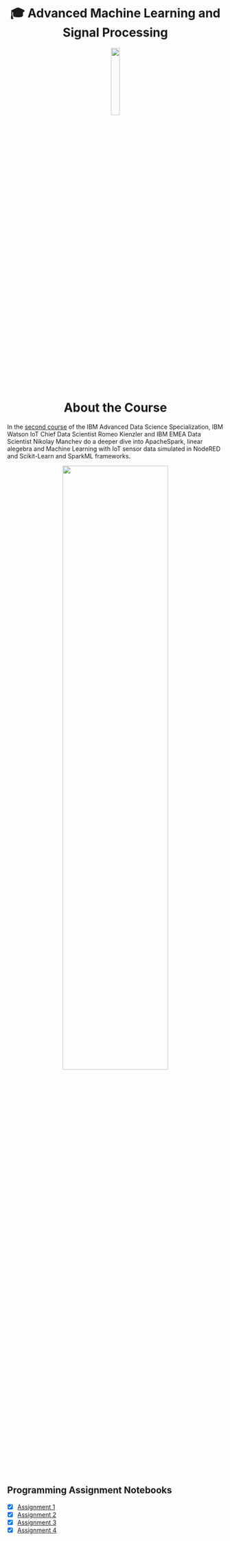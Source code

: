 <h1 align="center">🎓 Advanced Machine Learning and Signal Processing</h1>


<p align="center">
<img src="https://github.com/codeamt/IBM-Advanced-Data-Science/blob/master/Advanced%20Machine%20Learning%20and%20Signal%20Processing/badge%202.png" width="20%" height="20%">
</p>

<h1 align="center">About the Course</h1>

In the [second course](https://www.coursera.org/learn/advanced-machine-learning-signal-processing) of the IBM Advanced Data Science Specialization, IBM Watson IoT Chief Data Scientist Romeo Kienzler and IBM EMEA Data Scientist Nikolay Manchev do a deeper dive into ApacheSpark, linear alegebra and Machine Learning with IoT sensor data simulated in NodeRED and Scikit-Learn and SparkML frameworks.

<p align="center">
<img src="https://github.com/codeamt/IBM-Advanced-Data-Science/blob/master/Advanced%20Machine%20Learning%20and%20Signal%20Processing/cert2.jpg" width="70%" height="60%">
</p>

## Programming Assignment Notebooks

- [x] [Assignment 1](https://github.com/codeamt/IBM-Advanced-Data-Science/blob/master/Advanced%20Machine%20Learning%20and%20Signal%20Processing/c2_assignment1.ipynb)
- [x] [Assignment 2](https://github.com/codeamt/IBM-Advanced-Data-Science/blob/master/Advanced%20Machine%20Learning%20and%20Signal%20Processing/c2_assignment2.ipynb)
- [x] [Assignment 3](https://github.com/codeamt/IBM-Advanced-Data-Science/blob/master/Advanced%20Machine%20Learning%20and%20Signal%20Processing/c2_assignment3.ipynb)
- [x] [Assignment 4](https://github.com/codeamt/IBM-Advanced-Data-Science/blob/master/Advanced%20Machine%20Learning%20and%20Signal%20Processing/c2_assignment4.ipynb)
